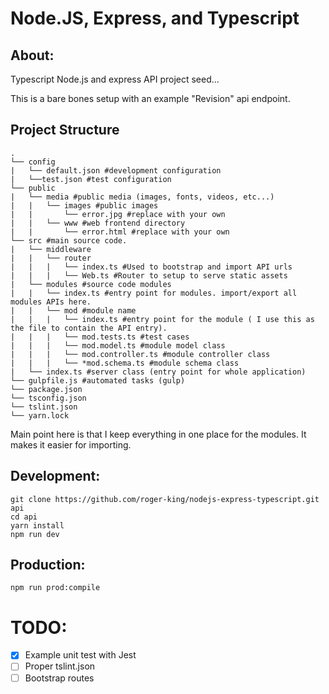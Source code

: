# Node.JS, Express, and Typescript

## About:
Typescript Node.js and express API project seed...

This is a bare bones setup with an example "Revision" api endpoint.

## Project Structure
```
.
└── config
|   └── default.json #development configuration
|   └──test.json #test configuration
└── public
|   └── media #public media (images, fonts, videos, etc...)
|   |   └── images #public images
|   |       └── error.jpg #replace with your own
|   |   └── www #web frontend directory
|   |       └── error.html #replace with your own
└── src #main source code.
|   └── middleware
|   |   └── router
|   |   |   └── index.ts #Used to bootstrap and import API urls
|   |   |   └── Web.ts #Router to setup to serve static assets
|   └── modules #source code modules
|   |   └── index.ts #entry point for modules. import/export all modules APIs here.
|   |   └── mod #module name
|   |   |   └── index.ts #entry point for the module ( I use this as the file to contain the API entry).
|   |   |   └── mod.tests.ts #test cases
|   |   |   └── mod.model.ts #module model class
|   |   |   └── mod.controller.ts #module controller class
|   |   |   └── *mod.schema.ts #module schema class
|   └── index.ts #server class (entry point for whole application)
└── gulpfile.js #automated tasks (gulp)
└── package.json
└── tsconfig.json
└── tslint.json
└── yarn.lock
```

Main point here is that I keep everything in one place for the modules. It makes it easier for importing.

## Development:
```
git clone https://github.com/roger-king/nodejs-express-typescript.git api
cd api
yarn install
npm run dev
```

## Production:

```
npm run prod:compile
```

# TODO:
- [x] Example unit test with Jest
- [ ] Proper tslint.json
- [ ] Bootstrap routes
